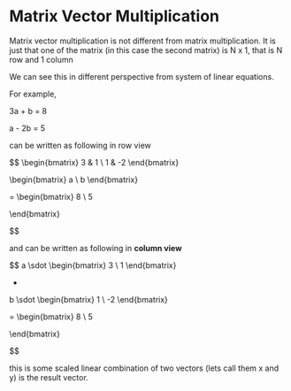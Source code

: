 # Matrix Vector Multiplication

Matrix vector multiplication is not different from matrix multiplication. It is just that one of the matrix (in this case the second matrix) is N x 1, that is N row and 1 column

We can see this in different perspective from system of linear equations.

For example,


3a + b = 8

a - 2b = 5

can be written as following in row view

$$
\begin{bmatrix}
3 & 1 \\
1 & -2
\end{bmatrix}

\begin{bmatrix}
a \\
b
\end{bmatrix}

=
\begin{bmatrix}
8 \\
5

\end{bmatrix}

$$

and can be written as following in **column view**

$$
a \sdot \begin{bmatrix}
3 \\
1 
\end{bmatrix}

+

b \sdot \begin{bmatrix}
1 \\
-2
\end{bmatrix}

=
\begin{bmatrix}
8 \\
5

\end{bmatrix}

$$

this is some scaled linear combination of two vectors (lets call them x and y) is the result vector.